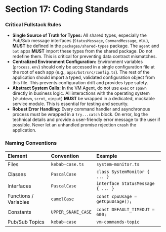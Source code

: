 # Section 17: Coding Standards

### Critical Fullstack Rules
- **Single Source of Truth for Types:** All shared types, especially the Pub/Sub message interfaces (`StatusMessage`, `CommandMessage`, etc.), **MUST** be defined in the `packages/shared-types` package. The `agent` and `bot` apps **MUST** import these types from the shared package. Do not redefine them. This is critical for preventing data contract mismatches.
- **Centralized Environment Configuration:** Environment variables (`process.env`) should only be accessed in a single configuration file at the root of each app (e.g., `apps/bot/src/config.ts`). The rest of the application should import a typed, validated configuration object from this file. This prevents configuration drift and provides type safety.
- **Abstract System Calls:** In the VM Agent, do not use `exec` or `spawn` directly in business logic. All interactions with the operating system (`shutdown`, `scrot`, `xinput`) **MUST** be wrapped in a dedicated, mockable service module. This is essential for testing and security.
- **Robust Error Handling:** Every command handler and asynchronous process must be wrapped in a `try...catch` block. On error, log the technical details and provide a user-friendly error message to the user if possible. Never let an unhandled promise rejection crash the application.

### Naming Conventions
| Element | Convention | Example |
| :--- | :--- | :--- |
| Files | `kebab-case.ts` | `system-monitor.ts` |
| Classes | `PascalCase` | `class SystemMonitor { ... }` |
| Interfaces | `PascalCase` | `interface StatusMessage { ... }` |
| Functions / Variables | `camelCase` | `const cpuUsage = getCpuUsage();` |
| Constants | `UPPER_SNAKE_CASE` | `const DEFAULT_TIMEOUT = 600;` |
| Pub/Sub Topics | `kebab-case` | `vm-commands-topic`
